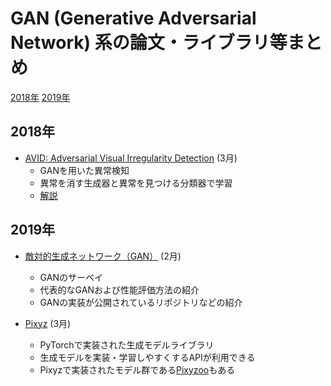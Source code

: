# GAN (Generative Adversarial Network) 系の論文・ライブラリ等まとめ

[2018年](#2018年)
[2019年](#2019年)

## 2018年

- [AVID: Adversarial Visual Irregularity Detection](https://arxiv.org/abs/1805.09521) (3月)
  - GANを用いた異常検知
  - 異常を消す生成器と異常を見つける分類器で学習
  - [解説](https://www.slideshare.net/DeepLearningJP2016/dlavidadversarial-visual-irregularity-detection)

## 2019年

- [敵対的生成ネットワーク（GAN）](https://www.slideshare.net/cvpaperchallenge/gan-133159239) (2月)
  - GANのサーベイ
  - 代表的なGANおよび性能評価方法の紹介
  - GANの実装が公開されているリポジトリなどの紹介

- [Pixyz](https://github.com/masa-su/pixyz) (3月)
  - PyTorchで実装された生成モデルライブラリ
  - 生成モデルを実装・学習しやすくするAPIが利用できる
  - Pixyzで実装されたモデル群である[Pixyzoo](https://github.com/masa-su/pixyzoo)もある
